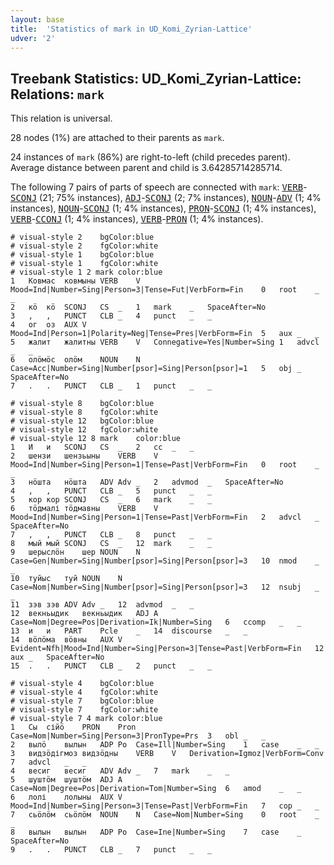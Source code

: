 ```yaml
---
layout: base
title:  'Statistics of mark in UD_Komi_Zyrian-Lattice'
udver: '2'
---
```


## Treebank Statistics: UD_Komi_Zyrian-Lattice: Relations: `mark`

This relation is universal.

28 nodes (1%) are attached to their parents as `mark`.

24 instances of `mark` (86%) are right-to-left (child precedes parent).
Average distance between parent and child is 3.64285714285714.

The following 7 pairs of parts of speech are connected with `mark`: <tt><a href="kpv_lattice-pos-VERB.html">VERB</a></tt>-<tt><a href="kpv_lattice-pos-SCONJ.html">SCONJ</a></tt> (21; 75% instances), <tt><a href="kpv_lattice-pos-ADJ.html">ADJ</a></tt>-<tt><a href="kpv_lattice-pos-SCONJ.html">SCONJ</a></tt> (2; 7% instances), <tt><a href="kpv_lattice-pos-NOUN.html">NOUN</a></tt>-<tt><a href="kpv_lattice-pos-ADV.html">ADV</a></tt> (1; 4% instances), <tt><a href="kpv_lattice-pos-NOUN.html">NOUN</a></tt>-<tt><a href="kpv_lattice-pos-SCONJ.html">SCONJ</a></tt> (1; 4% instances), <tt><a href="kpv_lattice-pos-PRON.html">PRON</a></tt>-<tt><a href="kpv_lattice-pos-SCONJ.html">SCONJ</a></tt> (1; 4% instances), <tt><a href="kpv_lattice-pos-VERB.html">VERB</a></tt>-<tt><a href="kpv_lattice-pos-CCONJ.html">CCONJ</a></tt> (1; 4% instances), <tt><a href="kpv_lattice-pos-VERB.html">VERB</a></tt>-<tt><a href="kpv_lattice-pos-PRON.html">PRON</a></tt> (1; 4% instances).


~~~ conllu
# visual-style 2	bgColor:blue
# visual-style 2	fgColor:white
# visual-style 1	bgColor:blue
# visual-style 1	fgColor:white
# visual-style 1 2 mark	color:blue
1	Ковмас	ковмыны	VERB	V	Mood=Ind|Number=Sing|Person=3|Tense=Fut|VerbForm=Fin	0	root	_	_
2	кӧ	кӧ	SCONJ	CS	_	1	mark	_	SpaceAfter=No
3	,	,	PUNCT	CLB	_	4	punct	_	_
4	ог	оз	AUX	V	Mood=Ind|Person=1|Polarity=Neg|Tense=Pres|VerbForm=Fin	5	aux	_	_
5	жалит	жалитны	VERB	V	Connegative=Yes|Number=Sing	1	advcl	_	_
6	олӧмӧс	олӧм	NOUN	N	Case=Acc|Number=Sing|Number[psor]=Sing|Person[psor]=1	5	obj	_	SpaceAfter=No
7	.	.	PUNCT	CLB	_	1	punct	_	_

~~~


~~~ conllu
# visual-style 8	bgColor:blue
# visual-style 8	fgColor:white
# visual-style 12	bgColor:blue
# visual-style 12	fgColor:white
# visual-style 12 8 mark	color:blue
1	И	и	SCONJ	CS	_	2	cc	_	_
2	шензи	шензьыны	VERB	V	Mood=Ind|Number=Sing|Person=1|Tense=Past|VerbForm=Fin	0	root	_	_
3	нӧшта	нӧшта	ADV	Adv	_	2	advmod	_	SpaceAfter=No
4	,	,	PUNCT	CLB	_	5	punct	_	_
5	кор	кор	SCONJ	CS	_	6	mark	_	_
6	тӧдмалі	тӧдмавны	VERB	V	Mood=Ind|Number=Sing|Person=1|Tense=Past|VerbForm=Fin	2	advcl	_	SpaceAfter=No
7	,	,	PUNCT	CLB	_	8	punct	_	_
8	мый	мый	SCONJ	CS	_	12	mark	_	_
9	шерыслӧн	шер	NOUN	N	Case=Gen|Number=Sing|Number[psor]=Sing|Person[psor]=3	10	nmod	_	_
10	туйыс	туй	NOUN	N	Case=Nom|Number=Sing|Number[psor]=Sing|Person[psor]=3	12	nsubj	_	_
11	зэв	зэв	ADV	Adv	_	12	advmod	_	_
12	векньыдик	векньыдик	ADJ	A	Case=Nom|Degree=Pos|Derivation=Ik|Number=Sing	6	ccomp	_	_
13	и	и	PART	Pcle	_	14	discourse	_	_
14	вӧлӧма	вӧвны	AUX	V	Evident=Nfh|Mood=Ind|Number=Sing|Person=3|Tense=Past|VerbForm=Fin	12	aux	_	SpaceAfter=No
15	.	.	PUNCT	CLB	_	2	punct	_	_

~~~


~~~ conllu
# visual-style 4	bgColor:blue
# visual-style 4	fgColor:white
# visual-style 7	bgColor:blue
# visual-style 7	fgColor:white
# visual-style 7 4 mark	color:blue
1	Сы	сійӧ	PRON	Pron	Case=Nom|Number=Sing|Person=3|PronType=Prs	3	obl	_	_
2	вылӧ	вылын	ADP	Po	Case=Ill|Number=Sing	1	case	_	_
3	видзӧдігмоз	видзӧдны	VERB	V	Derivation=Igmoz|VerbForm=Conv	7	advcl	_	_
4	весиг	весиг	ADV	Adv	_	7	mark	_	_
5	шуштӧм	шуштӧм	ADJ	A	Case=Nom|Degree=Pos|Derivation=Tom|Number=Sing	6	amod	_	_
6	лолі	лолыны	AUX	V	Mood=Ind|Number=Sing|Person=3|Tense=Past|VerbForm=Fin	7	cop	_	_
7	сьӧлӧм	сьӧлӧм	NOUN	N	Case=Nom|Number=Sing	0	root	_	_
8	вылын	вылын	ADP	Po	Case=Ine|Number=Sing	7	case	_	SpaceAfter=No
9	.	.	PUNCT	CLB	_	7	punct	_	_

~~~


